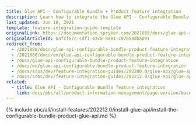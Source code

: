 ```yaml
---
title: Glue API - Configurable Bundle + Product feature integration
description: Learn how to integrate the Glue API - Configurable Bundle + Product feature into a Spryker project.
last_updated: Jun 18, 2021
template: feature-integration-guide-template
originalLink: https://documentation.spryker.com/2021080/docs/glue-api-configurable-bundle-product-feature-integration
originalArticleId: 6afcf67c-cdf1-43c8-8881-c87650dba091
redirect_from:
  - /2021080/docs/glue-api-configurable-bundle-product-feature-integration
  - /2021080/docs/en/glue-api-configurable-bundle-product-feature-integration
  - /docs/glue-api-configurable-bundle-product-feature-integration
  - /docs/en/glue-api-configurable-bundle-product-feature-integration
  - /docs/scos/dev/feature-integration-guides/202200.0/glue-api/glue-api-configurable-bundle-product-feature-integration.html
  - /docs/scos/dev/feature-integration-guides/202212.0/glue-api/glue-api-configurable-bundle-product-feature-integration.html
related:
  - title: Glue API - Configurable Bundle feature integration
    link: docs/pbc/all/product-information-management/page.version/base-shop/install-and-upgrade/install-glue-api/install-the-configurable-bundle-glue-api.html
---
```


{% include pbc/all/install-features/202212.0/install-glue-api/install-the-configurable-bundle-product-glue-api.md %} <!-- To edit, see /_includes/pbc/all/install-features/202212.0/install-glue-api/install-the-configurable-bundle-product-glue-api.md -->
